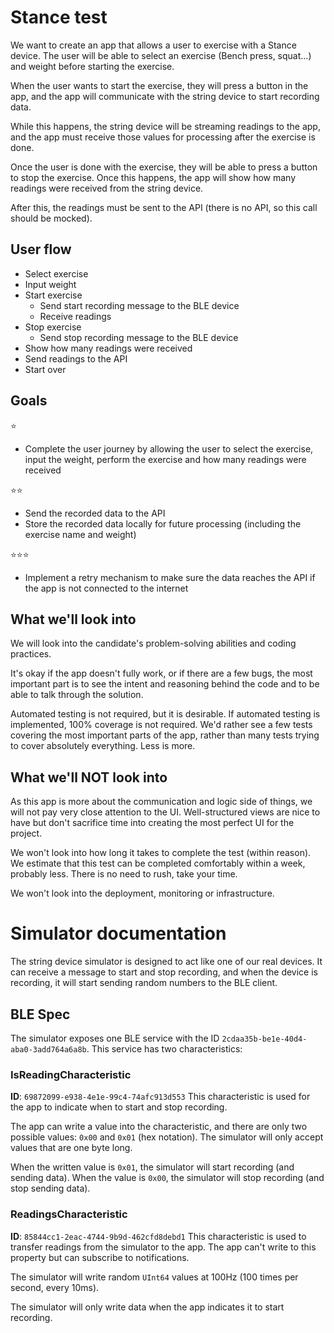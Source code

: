 # Stance test
We want to create an app that allows a user to exercise with a Stance device. The user will be able to select an exercise (Bench press, squat...) and weight before starting the exercise.

When the user wants to start the exercise, they will press a button in the app, and the app will communicate with the string device to start recording data.

While this happens, the string device will be streaming readings to the app, and the app must receive those values for processing after the exercise is done.

Once the user is done with the exercise, they will be able to press a button to stop the exercise. Once this happens, the app will show how many readings were received from the string device.

After this, the readings must be sent to the API (there is no API, so this call should be mocked).

## User flow
- Select exercise
- Input weight
- Start exercise
  - Send start recording message to the BLE device
  - Receive readings
- Stop exercise
  - Send stop recording message to the BLE device
- Show how many readings were received
- Send readings to the API
- Start over

## Goals
⭐️
- Complete the user journey by allowing the user to select the exercise, input the weight, perform the exercise and how many readings were received

⭐️⭐️
- Send the recorded data to the API
- Store the recorded data locally for future processing (including the exercise name and weight)

⭐️⭐️⭐️
- Implement a retry mechanism to make sure the data reaches the API if the app is not connected to the internet

## What we'll look into
We will look into the candidate's problem-solving abilities and coding practices.

It's okay if the app doesn't fully work, or if there are a few bugs, the most important part is to see the intent and reasoning behind the code and to be able to talk through the solution.

Automated testing is not required, but it is desirable. If automated testing is implemented, 100% coverage is not required. We'd rather see a few tests covering the most important parts of the app, rather than many tests trying to cover absolutely everything. Less is more.

## What we'll NOT look into
As this app is more about the communication and logic side of things, we will not pay very close attention to the UI. Well-structured views are nice to have but don't sacrifice time into creating the most perfect UI for the project.

We won't look into how long it takes to complete the test (within reason). We estimate that this test can be completed comfortably within a week, probably less. There is no need to rush, take your time.

We won't look into the deployment, monitoring or infrastructure.

# Simulator documentation
The string device simulator is designed to act like one of our real devices. It can receive a message to start and stop recording, and when the device is recording, it will start sending random numbers to the BLE client.

## BLE Spec
The simulator exposes one BLE service with the ID `2cdaa35b-be1e-40d4-aba0-3add764a6a8b`.
This service has two characteristics:

### IsReadingCharacteristic
**ID**: `69872099-e938-4e1e-99c4-74afc913d553`
This characteristic is used for the app to indicate when to start and stop recording.

The app can write a value into the characteristic, and there are only two possible values: `0x00` and `0x01` (hex notation). The simulator will only accept values that are one byte long.

When the written value is `0x01`, the simulator will start recording (and sending data). When the value is `0x00`, the simulator will stop recording (and stop sending data).

### ReadingsCharacteristic
**ID**: `85844cc1-2eac-4744-9b9d-462cfd8debd1`
This characteristic is used to transfer readings from the simulator to the app. The app can't write to this property but can subscribe to notifications.

The simulator will write random `UInt64` values at 100Hz (100 times per second, every 10ms).

The simulator will only write data when the app indicates it to start recording.
